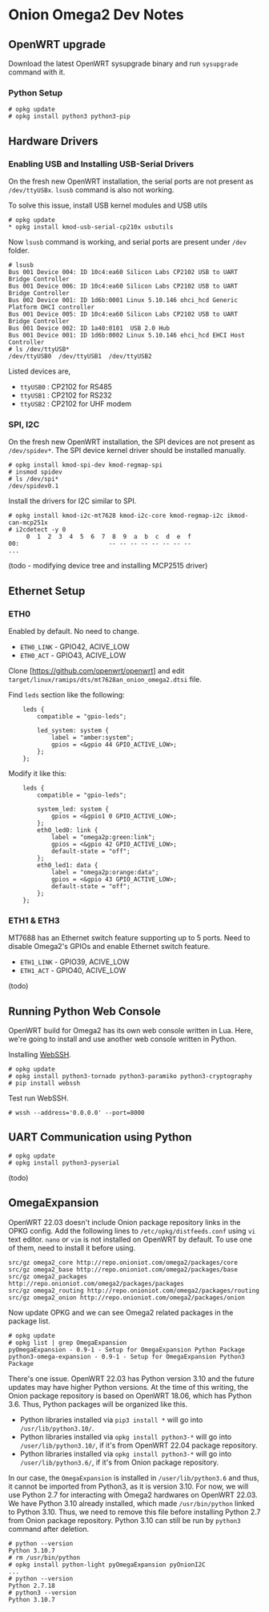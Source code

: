 # Onion Omega2 Dev Notes


## OpenWRT upgrade

Download the latest OpenWRT sysupgrade binary and run `sysupgrade` command with it.

### Python Setup

```
# opkg update
# opkg install python3 python3-pip
```

## Hardware Drivers

### Enabling USB and Installing USB-Serial Drivers

On the fresh new OpenWRT installation, the serial ports are not present as `/dev/ttyUSBx`.
`lsusb` command is also not working.

To solve this issue, install USB kernel modules and USB utils

```
# opkg update
* opkg install kmod-usb-serial-cp210x usbutils
```

Now `lsusb` command is working, and serial ports are present under `/dev` folder.

```
# lsusb
Bus 001 Device 004: ID 10c4:ea60 Silicon Labs CP2102 USB to UART Bridge Controller
Bus 001 Device 006: ID 10c4:ea60 Silicon Labs CP2102 USB to UART Bridge Controller
Bus 002 Device 001: ID 1d6b:0001 Linux 5.10.146 ohci_hcd Generic Platform OHCI controller
Bus 001 Device 005: ID 10c4:ea60 Silicon Labs CP2102 USB to UART Bridge Controller
Bus 001 Device 002: ID 1a40:0101  USB 2.0 Hub
Bus 001 Device 001: ID 1d6b:0002 Linux 5.10.146 ehci_hcd EHCI Host Controller
# ls /dev/ttyUSB*
/dev/ttyUSB0  /dev/ttyUSB1  /dev/ttyUSB2
```

Listed devices are,
* `ttyUSB0` : CP2102 for RS485
* `ttyUSB1` : CP2102 for RS232
* `ttyUSB2` : CP2102 for UHF modem

### SPI, I2C

On the fresh new OpenWRT installation, the SPI devices are not present as `/dev/spidev*`.
The SPI device kernel driver should be installed manually.

```
# opkg install kmod-spi-dev kmod-regmap-spi
# insmod spidev
# ls /dev/spi*
/dev/spidev0.1
```

Install the drivers for I2C similar to SPI.

```
# opkg install kmod-i2c-mt7628 kmod-i2c-core kmod-regmap-i2c ikmod-can-mcp251x
# i2cdetect -y 0
     0  1  2  3  4  5  6  7  8  9  a  b  c  d  e  f
00:                         -- -- -- -- -- -- -- -- 
...
```

(todo - modifying device tree and installing MCP2515 driver)


## Ethernet Setup

### ETH0

Enabled by default. No need to change.

* `ETH0_LINK` - GPIO42, ACIVE_LOW
* `ETH0_ACT` - GPIO43, ACIVE_LOW

Clone [https://github.com/openwrt/openwrt] and edit `target/linux/ramips/dts/mt7628an_onion_omega2.dtsi` file.

Find `leds` section like the following:

```
	leds {
		compatible = "gpio-leds";

		led_system: system {
			label = "amber:system";
			gpios = <&gpio 44 GPIO_ACTIVE_LOW>;
		};
	};
```

Modify it like this:

```
	leds {
		compatible = "gpio-leds";

		system_led: system {
			gpios = <&gpio1 0 GPIO_ACTIVE_LOW>;
		};
		eth0_led0: link {
			label = "omega2p:green:link";
			gpios = <&gpio 42 GPIO_ACTIVE_LOW>;
			default-state = "off";
		};
		eth0_led1: data {
			label = "omega2p:orange:data";
			gpios = <&gpio 43 GPIO_ACTIVE_LOW>;
			default-state = "off";
		};
	};
```

### ETH1 & ETH3

MT7688 has an Ethernet switch feature supporting up to 5 ports.
Need to disable Omega2's GPIOs and enable Ethernet switch feature.

* `ETH1_LINK` - GPIO39, ACIVE_LOW
* `ETH1_ACT` - GPIO40, ACIVE_LOW

(todo)


## Running Python Web Console

OpenWRT build for Omega2 has its own web console written in Lua.
Here, we're going to install and use another web console written in Python.

Installing [WebSSH](https://github.com/huashengdun/webssh).

```
# opkg update
# opkg install python3-tornado python3-paramiko python3-cryptography
# pip install webssh
```

Test run WebSSH.

```
# wssh --address='0.0.0.0' --port=8000
```


## UART Communication using Python

```
# opkg update
# opkg install python3-pyserial
```

(todo)


## OmegaExpansion

OpenWRT 22.03 doesn't include Onion package repository links in the OPKG config.
Add the following lines to `/etc/opkg/distfeeds.conf` using `vi` text editor.
`nano` or `vim` is not installed on OpenWRT by default. To use one of them, need to install it before using.

```
src/gz omega2_core http://repo.onioniot.com/omega2/packages/core
src/gz omega2_base http://repo.onioniot.com/omega2/packages/base
src/gz omega2_packages http://repo.onioniot.com/omega2/packages/packages
src/gz omega2_routing http://repo.onioniot.com/omega2/packages/routing
src/gz omega2_onion http://repo.onioniot.com/omega2/packages/onion
```

Now update OPKG and we can see Omega2 related packages in the package list.

```
# opkg update
# opkg list | grep OmegaExpansion
pyOmegaExpansion - 0.9-1 - Setup for OmegaExpansion Python Package
python3-omega-expansion - 0.9-1 - Setup for OmegaExpansion Python3 Package
```

There's one issue.
OpenWRT 22.03 has Python version 3.10 and the future updates may have higher Python versions.
At the time of this writing, the Onion package repository is based on OpenWRT 18.06, which has Python 3.6.
Thus, Python packages will be organized like this.
* Python libraries installed via `pip3 install *` will go into `/usr/lib/python3.10/`.
* Python libraries installed via `opkg install python3-*` will go into `/user/lib/python3.10/`, if it's from OpenWRT 22.04 package repository.
* Python libraries installed via `opkg install python3-*` will go into `/user/lib/python3.6/`, if it's from Onion package repository.

In our case, the `OmegaExpansion` is installed in `/user/lib/python3.6` and thus, it cannot be imported from Python3, as it is version 3.10.
For now, we will use Python 2.7 for interacting with Omega2 hardwares on OpenWRT 22.03.
We have Python 3.10 already installed, which made `/usr/bin/python` linked to Python 3.10.
Thus, we need to remove this file before installing Python 2.7 from Onion package repository.
Python 3.10 can still be run by `python3` command after deletion.

```
# python --version
Python 3.10.7
# rm /usr/bin/python
# opkg install python-light pyOmegaExpansion pyOnionI2C
...
# python --version
Python 2.7.18
# python3 --version
Python 3.10.7
```
